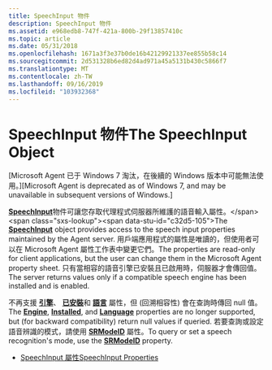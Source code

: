 ```yaml
---
title: SpeechInput 物件
description: SpeechInput 物件
ms.assetid: e968edb8-747f-421a-800b-29f13857410c
ms.topic: article
ms.date: 05/31/2018
ms.openlocfilehash: 1671a3f3e37b0de16b42129921337ee855b58c14
ms.sourcegitcommit: 2d531328b6ed82d4ad971a45a5131b430c5866f7
ms.translationtype: MT
ms.contentlocale: zh-TW
ms.lasthandoff: 09/16/2019
ms.locfileid: "103932368"
---
```

# <a name="the-speechinput-object"></a><span data-ttu-id="c32d5-103">SpeechInput 物件</span><span class="sxs-lookup"><span data-stu-id="c32d5-103">The SpeechInput Object</span></span>

<span data-ttu-id="c32d5-104">\[Microsoft Agent 已于 Windows 7 淘汰，在後續的 Windows 版本中可能無法使用。\]</span><span class="sxs-lookup"><span data-stu-id="c32d5-104">\[Microsoft Agent is deprecated as of Windows 7, and may be unavailable in subsequent versions of Windows.\]</span></span>

<span data-ttu-id="c32d5-105">[**SpeechInput**](https://www.bing.com/search?q=**SpeechInput**)物件可讓您存取代理程式伺服器所維護的語音輸入屬性。</span><span class="sxs-lookup"><span data-stu-id="c32d5-105">The [**SpeechInput**](https://www.bing.com/search?q=**SpeechInput**) object provides access to the speech input properties maintained by the Agent server.</span></span> <span data-ttu-id="c32d5-106">用戶端應用程式的屬性是唯讀的，但使用者可以在 Microsoft Agent 屬性工作表中變更它們。</span><span class="sxs-lookup"><span data-stu-id="c32d5-106">The properties are read-only for client applications, but the user can change them in the Microsoft Agent property sheet.</span></span> <span data-ttu-id="c32d5-107">只有當相容的語音引擎已安裝且已啟用時，伺服器才會傳回值。</span><span class="sxs-lookup"><span data-stu-id="c32d5-107">The server returns values only if a compatible speech engine has been installed and is enabled.</span></span>

<span data-ttu-id="c32d5-108">不再支援 [**引擎**](https://www.bing.com/search?q=**Engine**)、 [**已安裝**](https://www.bing.com/search?q=**Installed**)和 [**語言**](https://www.bing.com/search?q=**Language**) 屬性，但 (回溯相容性) 會在查詢時傳回 null 值。</span><span class="sxs-lookup"><span data-stu-id="c32d5-108">The [**Engine**](https://www.bing.com/search?q=**Engine**), [**Installed**](https://www.bing.com/search?q=**Installed**), and [**Language**](https://www.bing.com/search?q=**Language**) properties are no longer supported, but (for backward compatibility) return null values if queried.</span></span> <span data-ttu-id="c32d5-109">若要查詢或設定語音辨識的模式，請使用 [**SRModeID**](srmodeid-property.md) 屬性。</span><span class="sxs-lookup"><span data-stu-id="c32d5-109">To query or set a speech recognition's mode, use the [**SRModeID**](srmodeid-property.md) property.</span></span>

-   [<span data-ttu-id="c32d5-110">SpeechInput 屬性</span><span class="sxs-lookup"><span data-stu-id="c32d5-110">SpeechInput Properties</span></span>](speechinput-properties.md)

 

 




